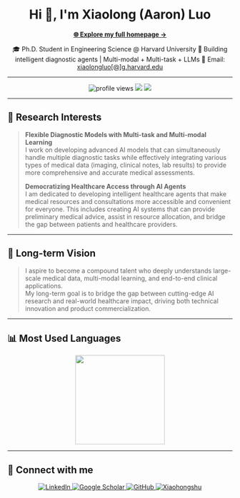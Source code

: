 <h1 align="center">Hi 👋, I'm Xiaolong (Aaron) Luo</h1>

<p align="center">
  <a href="https://aaronluo00.github.io/Aaron_Homepage/"><strong>🌐 Explore my full homepage →</strong></a>
</p>

<p align="center">
  🎓 Ph.D. Student in Engineering Science @ Harvard University  
  🧠 Building intelligent diagnostic agents | Multi-modal + Multi-task + LLMs  
  📧 Email: <a href="mailto:xiaolongluo@g.harvard.edu">xiaolongluo[@]g.harvard.edu</a>
</p>

---

<p align="center">
  <!-- Profile views -->
  <img src="https://komarev.com/ghpvc/?username=AaronLuo00&label=Profile%20Views&color=0e75b6&style=for-the-badge" alt="profile views"/>
  
  <!-- Followers -->
  <img src="https://img.shields.io/github/followers/AaronLuo00?style=for-the-badge&logo=github&label=Followers&color=2eb85c"/>
  
  <!-- Stars -->
  <img src="https://img.shields.io/github/stars/AaronLuo00?affiliations=OWNER&style=for-the-badge&logo=github&label=Stars&color=f39c12"/>
</p>

---

## 🔬 Research Interests
> **Flexible Diagnostic Models with Multi-task and Multi-modal Learning**  
> I work on developing advanced AI models that can simultaneously handle multiple diagnostic tasks while effectively integrating various types of medical data (imaging, clinical notes, lab results) to provide more comprehensive and accurate medical assessments.  
>   
> **Democratizing Healthcare Access through AI Agents**  
> I am dedicated to developing intelligent healthcare agents that make medical resources and consultations more accessible and convenient for everyone. This includes creating AI systems that can provide preliminary medical advice, assist in resource allocation, and bridge the gap between patients and healthcare providers.

---

## 🌱 Long-term Vision
> I aspire to become a compound talent who deeply understands large-scale medical data, multi-modal learning, and end-to-end clinical applications.  
> My long-term goal is to bridge the gap between cutting-edge AI research and real-world healthcare impact, driving both technical innovation and product commercialization.


---

## 📊 Most Used Languages
<p align="center">
  <img src="https://github-readme-stats.vercel.app/api/top-langs/?username=AaronLuo00&layout=compact&theme=tokyonight" height="200"/>
</p>

---

## 🤝 Connect with me
<p align="center">
  <a href="https://www.linkedin.com/in/xiaolong-luo-4a8281236/">
    <img src="https://img.shields.io/badge/LinkedIn-0077B5?style=for-the-badge&logo=linkedin&logoColor=white" alt="LinkedIn"/>
  </a>
  <a href="https://scholar.google.com/citations?user=Pjx2DdQAAAAJ&hl=en">
    <img src="https://img.shields.io/badge/Google%20Scholar-4285F4?style=for-the-badge&logo=google-scholar&logoColor=white" alt="Google Scholar"/>
  </a>
  <a href="https://github.com/AaronLuo00">
    <img src="https://img.shields.io/badge/GitHub-181717?style=for-the-badge&logo=github&logoColor=white" alt="GitHub"/>
  </a>
  <a href="https://xhslink.com/m/9rvz3QJ3Tvu">
    <img src="https://img.shields.io/badge/Xiaohongshu-FF2442?style=for-the-badge&logoColor=white" alt="Xiaohongshu"/>
  </a>
</p>
